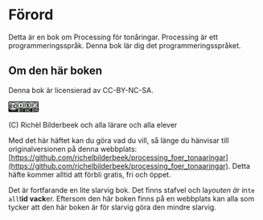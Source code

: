 # Förord

Detta är en bok om Processing för tonåringar.
Processing är ett programmeringsspråk.
Denna bok lär dig det programmeringsspråket.

## Om den här boken

Denna bok är licensierad av CC-BY-NC-SA.

![Licensen för denna bok](CC-BY-NC-SA.png)

(C) Richèl Bilderbeek och alla lärare och alla elever

Med det här häftet kan du göra vad du vill, så länge du hänvisar till
originalversionen på denna webbplats:
[https://github.com/richelbilderbeek/processing_foer_tonaaringar](https://github.com/richelbilderbeek/processing_foer_tonaaringar).
Detta häfte kommer alltid att förbli gratis, fri och öppet.

Det är fortfarande en lite slarvig bok.
Det finns stafvel och la*youten ä*r in`te all`t**id vack**er.
Eftersom den här boken finns på en webbplats 
kan alla som tycker att den här boken är för slarvig göra den mindre slarvig.

